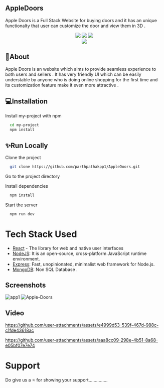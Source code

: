 ## AppleDoors

Apple Doors is a Full Stack Website for buying doors and it has an unique functionalty that user can customize the door and view them in 3D . 
<div align="center">
<img src="https://forthebadge.com/images/badges/built-with-love.svg" />
<img src="https://forthebadge.com/images/badges/uses-brains.svg" />
<img src="https://forthebadge.com/images/badges/powered-by-responsibility.svg" />
  <br>
   <img src="https://img.shields.io/github/license/PiyushKalyanpy/GyanaGuru?style=for-the-badge" />
   </div>

## 🔖About
Apple Doors is an website which aims to provide seamless experience to both users and sellers . It has very friendly UI which can be easily understable by anyone who is doing online shopping for the first time and its customization feature make it even more attractive . 

## 💻Installation

Install my-project with npm

```bash
  cd my-project
  npm install
```
    
## ✨Run Locally

Clone the project

```bash
  git clone https://github.com/parthpathakpp1/AppleDoors.git
```

Go to the project directory

Install dependencies

```bash
  npm install
```

Start the server

```bash
  npm run dev 
```


# Tech Stack Used
- [React](https://react.dev/) - The library for web and native user interfaces
- [NodeJS](https://nodejs.org/en): It is an open-source, cross-platform JavaScript runtime environment.
- [Express](https://expressjs.com/): Fast, unopinionated, minimalist web framework for Node.js.
- [MongoDB](https://www.mongodb.com/): Non SQL Database . 

## Screenshots

![app1](https://github.com/user-attachments/assets/a8a1a6de-b894-433d-bcb9-51e386d1cf3c)
![Apple-Doors](https://github.com/user-attachments/assets/f73f961f-6d38-4525-9aec-9a7e064d5b2d)

## Video

https://github.com/user-attachments/assets/e4999d53-539f-467d-988c-c1fde43618ac



https://github.com/user-attachments/assets/aaa8cc09-298e-4b51-8a68-e05bf07e7e74




# Support
Do give us a ⭐️ for showing your support...............
